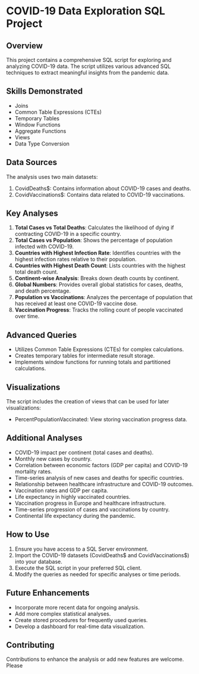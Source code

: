 # COVID-19 Data Exploration SQL Project

## Overview

This project contains a comprehensive SQL script for exploring and analyzing COVID-19 data. The script utilizes various advanced SQL techniques to extract meaningful insights from the pandemic data.

## Skills Demonstrated

- Joins
- Common Table Expressions (CTEs)
- Temporary Tables
- Window Functions
- Aggregate Functions
- Views
- Data Type Conversion

## Data Sources

The analysis uses two main datasets:
1. CovidDeaths$: Contains information about COVID-19 cases and deaths.
2. CovidVaccinations$: Contains data related to COVID-19 vaccinations.

## Key Analyses

1. **Total Cases vs Total Deaths**: Calculates the likelihood of dying if contracting COVID-19 in a specific country.
2. **Total Cases vs Population**: Shows the percentage of population infected with COVID-19.
3. **Countries with Highest Infection Rate**: Identifies countries with the highest infection rates relative to their population.
4. **Countries with Highest Death Count**: Lists countries with the highest total death count.
5. **Continent-wise Analysis**: Breaks down death counts by continent.
6. **Global Numbers**: Provides overall global statistics for cases, deaths, and death percentage.
7. **Population vs Vaccinations**: Analyzes the percentage of population that has received at least one COVID-19 vaccine dose.
8. **Vaccination Progress**: Tracks the rolling count of people vaccinated over time.

## Advanced Queries

- Utilizes Common Table Expressions (CTEs) for complex calculations.
- Creates temporary tables for intermediate result storage.
- Implements window functions for running totals and partitioned calculations.

## Visualizations

The script includes the creation of views that can be used for later visualizations:
- PercentPopulationVaccinated: View storing vaccination progress data.

## Additional Analyses

- COVID-19 impact per continent (total cases and deaths).
- Monthly new cases by country.
- Correlation between economic factors (GDP per capita) and COVID-19 mortality rates.
- Time-series analysis of new cases and deaths for specific countries.
- Relationship between healthcare infrastructure and COVID-19 outcomes.
- Vaccination rates and GDP per capita.
- Life expectancy in highly vaccinated countries.
- Vaccination progress in Europe and healthcare infrastructure.
- Time-series progression of cases and vaccinations by country.
- Continental life expectancy during the pandemic.

## How to Use

1. Ensure you have access to a SQL Server environment.
2. Import the COVID-19 datasets (CovidDeaths$ and CovidVaccinations$) into your database.
3. Execute the SQL script in your preferred SQL client.
4. Modify the queries as needed for specific analyses or time periods.

## Future Enhancements

- Incorporate more recent data for ongoing analysis.
- Add more complex statistical analyses.
- Create stored procedures for frequently used queries.
- Develop a dashboard for real-time data visualization.

## Contributing

Contributions to enhance the analysis or add new features are welcome. Please
